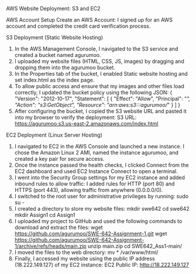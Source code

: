 AWS Website Deployment: S3 and EC2

AWS Account Setup
Create an AWS Account:
I signed up for an AWS account and completed the credit card verification process.

S3 Deployment (Static Website Hosting)
1. In the AWS Management Console, I navigated to the S3 service and created a bucket named agurumoo.
2. I uploaded my website files (HTML, CSS, JS, images) by dragging and dropping them into the agurumoo bucket.
3. In the Properties tab of the bucket, I enabled Static website hosting and set index.html as the index page.
4. To allow public access and ensure that my images and other files load correctly, I updated the bucket policy using the following JSON:
    {
        "Version": "2012-10-17",
        "Statement": [
            {
                "Effect": "Allow",
                "Principal": "*",
                "Action": "s3:GetObject",
                "Resource": "arn:aws:s3:::agurumoo/*"
            }
        ]
    }
5. After configuring the bucket, I copied the S3 website URL and pasted it into my browser to verify the deployment:
    S3 URL: https://agurumoo.s3.us-east-2.amazonaws.com/index.html


EC2 Deployment (Linux Server Hosting)
1. I navigated to EC2 in the AWS Console and launched a new instance.
    I chose the Amazon Linux 2 AMI, named the instance agurumoo, and created a key pair for secure access.
2. Once the instance passed the health checks, I clicked Connect from the EC2 dashboard and used EC2 Instance Connect to open a terminal.
3. I went into the Security Group settings for my EC2 instance and added inbound rules to allow traffic:
    I added rules for HTTP (port 80) and HTTPS (port 443), allowing traffic from anywhere (0.0.0.0/0).
4. I switched to the root user for administrative privileges by running:
    sudo su -
5. I created a directory to store my website files:
    mkdir swe642
    cd swe642
    mkdir Assign1
    cd Assign1
6. I uploaded my project to GitHub and used the following commands to download and extract the files:
    wget https://github.com/agurumoo/SWE-642-Assignment-1.git
    wget https://github.com/agurumoo/SWE-642-Assignment-1/archive/refs/heads/main.zip
    unzip main.zip
    cd SWE642_Ass1-main/
7. I moved the files to the web directory:
    mv * /var/www/html/
8. Finally, I accessed my website using the public IP address (18.222.149.127) of my EC2 instance:
    EC2 Public IP: http://18.222.149.127

